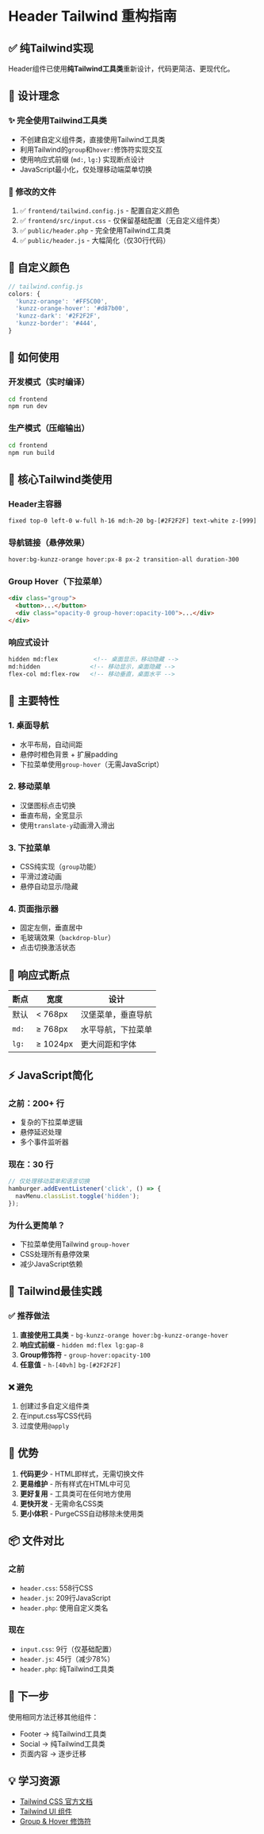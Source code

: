 # Header Tailwind 重构指南

## ✅ 纯Tailwind实现

Header组件已使用**纯Tailwind工具类**重新设计，代码更简洁、更现代化。

## 🎯 设计理念

### ✨ 完全使用Tailwind工具类
- 不创建自定义组件类，直接使用Tailwind工具类
- 利用Tailwind的`group`和`hover:`修饰符实现交互
- 使用响应式前缀 (`md:`, `lg:`) 实现断点设计
- JavaScript最小化，仅处理移动端菜单切换

### 📁 修改的文件
1. ✅ `frontend/tailwind.config.js` - 配置自定义颜色
2. ✅ `frontend/src/input.css` - 仅保留基础配置（无自定义组件类）
3. ✅ `public/header.php` - 完全使用Tailwind工具类
4. ✅ `public/header.js` - 大幅简化（仅30行代码）

## 🎨 自定义颜色

```javascript
// tailwind.config.js
colors: {
  'kunzz-orange': '#FF5C00',
  'kunzz-orange-hover': '#d87b00',
  'kunzz-dark': '#2F2F2F',
  'kunzz-border': '#444',
}
```

## 🔧 如何使用

### 开发模式（实时编译）
```bash
cd frontend
npm run dev
```

### 生产模式（压缩输出）
```bash
cd frontend
npm run build
```

## 📝 核心Tailwind类使用

### Header主容器
```html
fixed top-0 left-0 w-full h-16 md:h-20 bg-[#2F2F2F] text-white z-[999]
```

### 导航链接（悬停效果）
```html
hover:bg-kunzz-orange hover:px-8 px-2 transition-all duration-300
```

### Group Hover（下拉菜单）
```html
<div class="group">
  <button>...</button>
  <div class="opacity-0 group-hover:opacity-100">...</div>
</div>
```

### 响应式设计
```html
hidden md:flex          <!-- 桌面显示，移动隐藏 -->
md:hidden              <!-- 移动显示，桌面隐藏 -->
flex-col md:flex-row   <!-- 移动垂直，桌面水平 -->
```

## 🎪 主要特性

### 1. **桌面导航**
- 水平布局，自动间距
- 悬停时橙色背景 + 扩展padding
- 下拉菜单使用`group-hover`（无需JavaScript）

### 2. **移动菜单**
- 汉堡图标点击切换
- 垂直布局，全宽显示
- 使用`translate-y`动画滑入滑出

### 3. **下拉菜单**
- CSS纯实现（`group`功能）
- 平滑过渡动画
- 悬停自动显示/隐藏

### 4. **页面指示器**
- 固定左侧，垂直居中
- 毛玻璃效果（`backdrop-blur`）
- 点击切换激活状态

## 🔄 响应式断点

| 断点 | 宽度 | 设计 |
|------|------|------|
| 默认 | < 768px | 汉堡菜单，垂直导航 |
| `md:` | ≥ 768px | 水平导航，下拉菜单 |
| `lg:` | ≥ 1024px | 更大间距和字体 |

## ⚡ JavaScript简化

### 之前：200+ 行
- 复杂的下拉菜单逻辑
- 悬停延迟处理
- 多个事件监听器

### 现在：30 行
```javascript
// 仅处理移动菜单和语言切换
hamburger.addEventListener('click', () => {
  navMenu.classList.toggle('hidden');
});
```

### 为什么更简单？
- 下拉菜单使用Tailwind `group-hover`
- CSS处理所有悬停效果
- 减少JavaScript依赖

## 🎨 Tailwind最佳实践

### ✅ 推荐做法
1. **直接使用工具类** - `bg-kunzz-orange hover:bg-kunzz-orange-hover`
2. **响应式前缀** - `hidden md:flex lg:gap-8`
3. **Group修饰符** - `group-hover:opacity-100`
4. **任意值** - `h-[40vh]` `bg-[#2F2F2F]`

### ❌ 避免
1. 创建过多自定义组件类
2. 在input.css写CSS代码
3. 过度使用`@apply`

## 🚀 优势

1. **代码更少** - HTML即样式，无需切换文件
2. **更易维护** - 所有样式在HTML中可见
3. **更好复用** - 工具类可在任何地方使用
4. **更快开发** - 无需命名CSS类
5. **更小体积** - PurgeCSS自动移除未使用类

## 📦 文件对比

### 之前
- `header.css`: 558行CSS
- `header.js`: 209行JavaScript
- `header.php`: 使用自定义类名

### 现在
- `input.css`: 9行（仅基础配置）
- `header.js`: 45行（减少78%）
- `header.php`: 纯Tailwind工具类

## 🔗 下一步

使用相同方法迁移其他组件：
- Footer → 纯Tailwind工具类
- Social → 纯Tailwind工具类
- 页面内容 → 逐步迁移

## 💡 学习资源

- [Tailwind CSS 官方文档](https://tailwindcss.com)
- [Tailwind UI 组件](https://tailwindui.com)
- [Group & Hover 修饰符](https://tailwindcss.com/docs/hover-focus-and-other-states#styling-based-on-parent-state)

